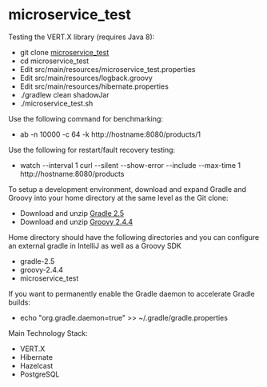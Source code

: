 # microservice_test

Testing the VERT.X library (requires Java 8):

* git clone [microservice_test](https://github.com/bitvector2/microservice_test.git)
* cd microservice_test
* Edit src/main/resources/microservice_test.properties
* Edit src/main/resources/logback.groovy
* Edit src/main/resources/hibernate.properties
* ./gradlew clean shadowJar
* ./microservice_test.sh

Use the following command for benchmarking:

* ab -n 10000 -c 64 -k http://hostname:8080/products/1

Use the following for restart/fault recovery testing:

* watch --interval 1 curl --silent --show-error --include --max-time 1 http://hostname:8080/products

To setup a development environment, download and expand Gradle and Groovy into your home directory at the same level as the Git clone:

* Download and unzip [Gradle 2.5](https://services.gradle.org/distributions/gradle-2.5-all.zip)
* Download and unzip [Groovy 2.4.4](http://dl.bintray.com/groovy/maven/apache-groovy-sdk-2.4.4.zip)

Home directory should have the following directories and you can configure an external gradle in IntelliJ as well as a Groovy SDK

* gradle-2.5
* groovy-2.4.4
* microservice_test

If you want to permanently enable the Gradle daemon to accelerate Gradle builds:

* echo "org.gradle.daemon=true" >> ~/.gradle/gradle.properties

Main Technology Stack:

* VERT.X
* Hibernate
* Hazelcast
* PostgreSQL
